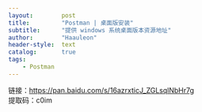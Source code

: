 ```yaml
---
layout:        post
title:         "Postman | 桌面版安装"
subtitle:      "提供 windows 系统桌面版本资源地址"
author:        "Haauleon"
header-style:  text
catalog:       true
tags:
    - Postman
---
```



链接：https://pan.baidu.com/s/16azrxticJ_ZGLsqlNbHr7g    
提取码：c0im 